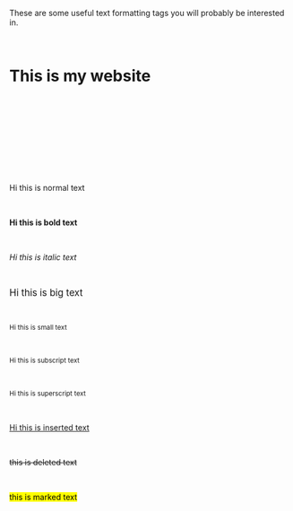 
These are some useful text formatting tags you will probably be interested in.


<body>

    <h1> This is my website</h1>

  

    <br>

    <br>

    <br>

    <br>

    <p>Hi this is normal text</p>

    <p> <b>Hi this is bold text </b></p>

    <p> <i>Hi this is italic text </i></p>

    <p><big>Hi this is big text </big></p>

    <p><small>Hi this is small text </small> </p>

    <p><sub>Hi this is subscript text </sub></p>

    <p><sup>Hi this is superscript text </sup></p>

    <p><ins>Hi this is inserted text</ins></p>

    <p> <del>this is deleted text </del></p>

    <p> <mark>this is marked text </mark></p>

  

</body>


